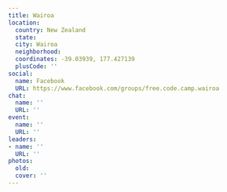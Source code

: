 ```yaml
---
title: Wairoa
location:
  country: New Zealand
  state: 
  city: Wairoa
  neighborhood: 
  coordinates: -39.03939, 177.427139
  plusCode: ''
social:
  name: Facebook
  URL: https://www.facebook.com/groups/free.code.camp.wairoa
chat:
  name: ''
  URL: ''
event:
  name: ''
  URL: ''
leaders:
- name: ''
  URL: ''
photos:
  old: 
  cover: ''
---
```


